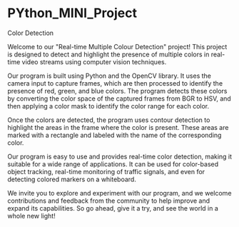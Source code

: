 # PYthon_MINI_Project
Color Detection

Welcome to our "Real-time Multiple Colour Detection" project! This project is designed to detect and highlight the presence of multiple colors in real-time video streams using computer vision techniques.

Our program is built using Python and the OpenCV library. It uses the camera input to capture frames, which are then processed to identify the presence of red, green, and blue colors. The program detects these colors by converting the color space of the captured frames from BGR to HSV, and then applying a color mask to identify the color range for each color.

Once the colors are detected, the program uses contour detection to highlight the areas in the frame where the color is present. These areas are marked with a rectangle and labeled with the name of the corresponding color.

Our program is easy to use and provides real-time color detection, making it suitable for a wide range of applications. It can be used for color-based object tracking, real-time monitoring of traffic signals, and even for detecting colored markers on a whiteboard.

We invite you to explore and experiment with our program, and we welcome contributions and feedback from the community to help improve and expand its capabilities. So go ahead, give it a try, and see the world in a whole new light!
